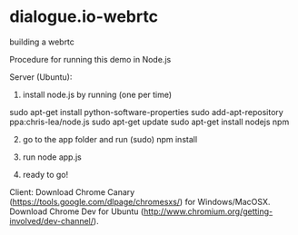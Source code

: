 dialogue.io-webrtc
==================

building a webrtc 

Procedure for running this demo in Node.js


Server (Ubuntu):

1. install node.js by running (one per time)

sudo apt-get install python-software-properties
sudo add-apt-repository ppa:chris-lea/node.js
sudo apt-get update
sudo apt-get install nodejs npm

2. go to the app folder and run
(sudo) npm install

3. run node app.js

4. ready to go!

Client: 
Download Chrome Canary (https://tools.google.com/dlpage/chromesxs/) for Windows/MacOSX.
Download Chrome Dev for Ubuntu (http://www.chromium.org/getting-involved/dev-channel/).
